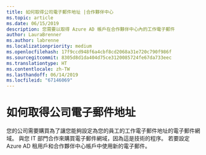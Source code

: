 ```yaml
---
title: 如何取得公司電子郵件地址 |合作夥伴中心
ms.topic: article
ms.date: 06/15/2019
description: 您需要以取得 Azure AD 帳戶在合作夥伴中心內的工作電子郵件
author: LauraBrenner
ms.author: labrenne
ms.localizationpriority: medium
ms.openlocfilehash: 17f9ccd948f6a4cbf8cd2068a31e720c790f986f
ms.sourcegitcommit: 8305d8d1da404d75ce3120085724fe67da733eec
ms.translationtype: HT
ms.contentlocale: zh-TW
ms.lasthandoff: 06/14/2019
ms.locfileid: "67146069"
---
```

# <a name="how-to-get-a-work-email-address"></a>如何取得公司電子郵件地址

您的公司需要購買為了讓您能夠設定為您的員工的工作電子郵件地址的電子郵件網域。 與您 IT 部門合作來購買電子郵件網域，因為這是技術的程序。 若要設定 Azure AD 租用戶和合作夥伴中心帳戶中使用新的電子郵件。
